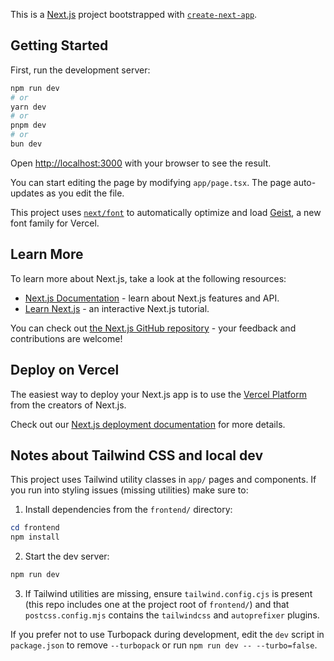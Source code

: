 This is a [Next.js](https://nextjs.org) project bootstrapped with [`create-next-app`](https://nextjs.org/docs/app/api-reference/cli/create-next-app).

## Getting Started

First, run the development server:

```bash
npm run dev
# or
yarn dev
# or
pnpm dev
# or
bun dev
```

Open [http://localhost:3000](http://localhost:3000) with your browser to see the result.

You can start editing the page by modifying `app/page.tsx`. The page auto-updates as you edit the file.

This project uses [`next/font`](https://nextjs.org/docs/app/building-your-application/optimizing/fonts) to automatically optimize and load [Geist](https://vercel.com/font), a new font family for Vercel.

## Learn More

To learn more about Next.js, take a look at the following resources:

- [Next.js Documentation](https://nextjs.org/docs) - learn about Next.js features and API.
- [Learn Next.js](https://nextjs.org/learn) - an interactive Next.js tutorial.

You can check out [the Next.js GitHub repository](https://github.com/vercel/next.js) - your feedback and contributions are welcome!

## Deploy on Vercel

The easiest way to deploy your Next.js app is to use the [Vercel Platform](https://vercel.com/new?utm_medium=default-template&filter=next.js&utm_source=create-next-app&utm_campaign=create-next-app-readme) from the creators of Next.js.

Check out our [Next.js deployment documentation](https://nextjs.org/docs/app/building-your-application/deploying) for more details.

## Notes about Tailwind CSS and local dev

This project uses Tailwind utility classes in `app/` pages and components. If you run into styling issues (missing utilities) make sure to:

1. Install dependencies from the `frontend/` directory:

```powershell
cd frontend
npm install
```

2. Start the dev server:

```powershell
npm run dev
```

3. If Tailwind utilities are missing, ensure `tailwind.config.cjs` is present (this repo includes one at the project root of `frontend/`) and that `postcss.config.mjs` contains the `tailwindcss` and `autoprefixer` plugins.

If you prefer not to use Turbopack during development, edit the `dev` script in `package.json` to remove `--turbopack` or run `npm run dev -- --turbo=false`.
